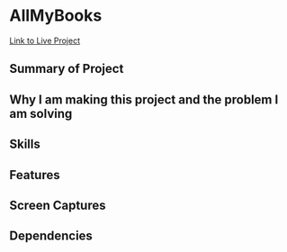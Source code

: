# AllMyBooks

[Link to Live Project]()

## Summary of Project 

## Why I am making this project and the problem I am solving

## Skills

## Features

## Screen Captures

## Dependencies
